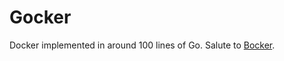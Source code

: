 # Gocker

Docker implemented in around 100 lines of Go. Salute to [Bocker](https://github.com/p8952/bocker).
